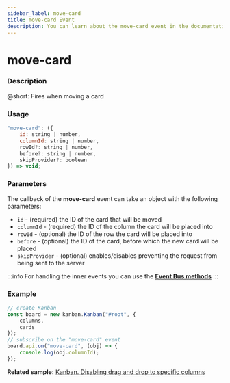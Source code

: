 ```yaml
---
sidebar_label: move-card
title: move-card Event
description: You can learn about the move-card event in the documentation of the DHTMLX JavaScript Kanban library. Browse developer guides and API reference, try out code examples and live demos, and download a free 30-day evaluation version of DHTMLX Kanban.
---
```


# move-card

### Description

@short: Fires when moving a card

### Usage

~~~jsx {}
"move-card": ({
    id: string | number,
    columnId: string | number,
    rowId?: string | number,
    before?: string | number,
    skipProvider?: boolean
}) => void;
~~~

### Parameters

The callback of the **move-card** event can take an object with the following parameters:

- `id` - (required) the ID of the card that will be moved
- `columnId` - (required) the ID of the column the card will be placed into
- `rowId` - (optional) the ID of the row the card will be placed into
- `before` - (optional) the ID of the card, before which the new card will be placed
- `skipProvider` - (optional) enables/disables preventing the request from being sent to the server

:::info
For handling the inner events you can use the [**Event Bus methods**](api/overview/main_overview.md/#event-bus-methods)
:::

### Example

~~~jsx {7-9}
// create Kanban
const board = new kanban.Kanban("#root", {
	columns,
	cards
});
// subscribe on the "move-card" event
board.api.on("move-card", (obj) => {
	console.log(obj.columnId);
});
~~~

**Related sample:** [Kanban. Disabling drag and drop to specific columns](https://snippet.dhtmlx.com/nfv59yif?tag=kanban)